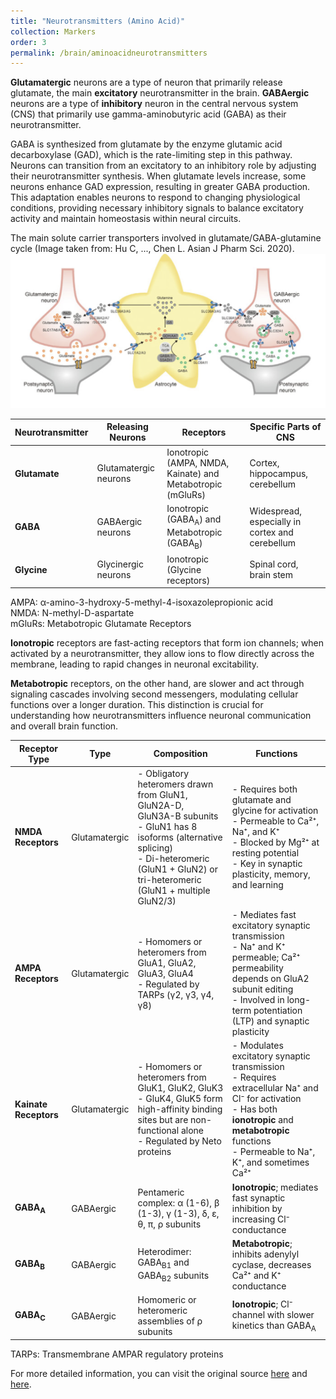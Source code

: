 ```yaml
---
title: "Neurotransmitters (Amino Acid)"
collection: Markers
order: 3
permalink: /brain/aminoacidneurotransmitters
---
```

**Glutamatergic** neurons are a type of neuron that primarily release glutamate, the main **excitatory** neurotransmitter in the brain. **GABAergic** neurons are a type of **inhibitory** neuron in the central nervous system (CNS) that primarily use gamma-aminobutyric acid (GABA) as their neurotransmitter.

GABA is synthesized from glutamate by the enzyme glutamic acid decarboxylase (GAD), which is the rate-limiting step in this pathway. Neurons can transition from an excitatory to an inhibitory role by adjusting their neurotransmitter synthesis. When glutamate levels increase, some neurons enhance GAD expression, resulting in greater GABA production. This adaptation enables neurons to respond to changing physiological conditions, providing necessary inhibitory signals to balance excitatory activity and maintain homeostasis within neural circuits. 

The main solute carrier transporters involved in glutamate/GABA-glutamine cycle (Image taken from: Hu C, ..., Chen L. Asian J Pharm Sci. 2020).  
![GABA](/images/GABA.png)  

| **Neurotransmitter** | **Releasing Neurons**          | **Receptors**                              | **Specific Parts of CNS**        |
|-----------------------|-------------------------------|-------------------------------------------|-----------------------------------|
| **Glutamate**         | Glutamatergic neurons         | Ionotropic (AMPA, NMDA, Kainate) and Metabotropic (mGluRs) | Cortex, hippocampus, cerebellum   |
| **GABA**              | GABAergic neurons             | Ionotropic (GABA<sub>A</sub>) and Metabotropic (GABA<sub>B</sub>) | Widespread, especially in cortex and cerebellum |
| **Glycine**           | Glycinergic neurons           | Ionotropic (Glycine receptors)           | Spinal cord, brain stem           |

AMPA: α-amino-3-hydroxy-5-methyl-4-isoxazolepropionic acid  
NMDA: N-methyl-D-aspartate  
mGluRs: Metabotropic Glutamate Receptors  

**Ionotropic** receptors are fast-acting receptors that form ion channels; when activated by a neurotransmitter, they allow ions to flow directly across the membrane, leading to rapid changes in neuronal excitability.  

**Metabotropic** receptors, on the other hand, are slower and act through signaling cascades involving second messengers, modulating cellular functions over a longer duration. This distinction is crucial for understanding how neurotransmitters influence neuronal communication and overall brain function.  

| **Receptor Type**     | **Type**          | **Composition**                                                                                                                                                         | **Functions**                                                                                                                                                                                                 |
|-----------------------|-------------------|-------------------------------------------------------------------------------------------------------------------------------------------------------------------------|--------------------------------------------------------------------------------------------------------------------------------------------------------------------------------------------------------------|
| **NMDA Receptors**     | Glutamatergic     | - Obligatory heteromers drawn from GluN1, GluN2A-D, GluN3A-B subunits<br> - GluN1 has 8 isoforms (alternative splicing)<br> - Di-heteromeric (GluN1 + GluN2) or tri-heteromeric (GluN1 + multiple GluN2/3) | - Requires both glutamate and glycine for activation<br> - Permeable to Ca²⁺, Na⁺, and K⁺<br> - Blocked by Mg²⁺ at resting potential<br> - Key in synaptic plasticity, memory, and learning                     |
| **AMPA Receptors**     | Glutamatergic     | - Homomers or heteromers from GluA1, GluA2, GluA3, GluA4<br> - Regulated by TARPs (γ2, γ3, γ4, γ8)                                                                       | - Mediates fast excitatory synaptic transmission<br> - Na⁺ and K⁺ permeable; Ca²⁺ permeability depends on GluA2 subunit editing<br> - Involved in long-term potentiation (LTP) and synaptic plasticity        |
| **Kainate Receptors**  | Glutamatergic     | - Homomers or heteromers from GluK1, GluK2, GluK3<br> - GluK4, GluK5 form high-affinity binding sites but are non-functional alone<br> - Regulated by Neto proteins       | - Modulates excitatory synaptic transmission<br> - Requires extracellular Na⁺ and Cl⁻ for activation<br> - Has both **ionotropic** and **metabotropic** functions<br> - Permeable to Na⁺, K⁺, and sometimes Ca²⁺     |
| **GABA<sub>A</sub>**  | GABAergic         | Pentameric complex: α (1-6), β (1-3), γ (1-3), δ, ε, θ, π, ρ subunits | **Ionotropic**; mediates fast synaptic inhibition by increasing Cl⁻ conductance                         |
| **GABA<sub>B</sub>**  | GABAergic         | Heterodimer: GABA<sub>B1</sub> and GABA<sub>B2</sub> subunits | **Metabotropic**; inhibits adenylyl cyclase, decreases Ca²⁺ and K⁺ conductance                           |
| **GABA<sub>C</sub>**  | GABAergic         | Homomeric or heteromeric assemblies of ρ subunits | **Ionotropic**; Cl⁻ channel with slower kinetics than GABA<sub>A</sub>                               |

TARPs: Transmembrane AMPAR regulatory proteins  

For more detailed information, you can visit the original source [here](https://openbooks.lib.msu.edu/introneuroscience1/chapter/neurotransmitter-synthesis-storage-and-receptors-amino-acid-neurotransmitters-glutamate-gaba-glycine/) and [here](https://doi.org/10.5772/intechopen.68762).

